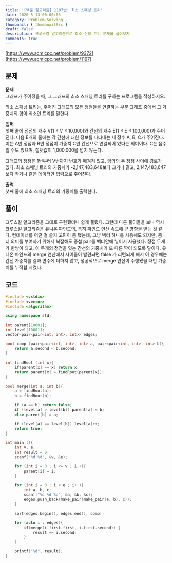 ```yaml
---
title: '[백준 알고리즘] 1197번: 최소 스패닝 트리'
date: 2020-5-13 00:00:03
category: Problem-Solving
thumbnail: { thumbnailSrc }
draft: false
description: 크루스칼 알고리즘으로 최소 신장 트리 문제를 풀어보자
comments: true
---
```


[https://www.acmicpc.net/problem/9372](https://www.acmicpc.net/problem/1197)

## 문제

**문제**<br>
그래프가 주어졌을 때, 그 그래프의 최소 스패닝 트리를 구하는 프로그램을 작성하시오.

최소 스패닝 트리는, 주어진 그래프의 모든 정점들을 연결하는 부분 그래프 중에서 그 가중치의 합이 최소인 트리를 말한다.

**입력**<br>
첫째 줄에 정점의 개수 V(1 ≤ V ≤ 10,000)와 간선의 개수 E(1 ≤ E ≤ 100,000)가 주어진다. 다음 E개의 줄에는 각 간선에 대한 정보를 나타내는 세 정수 A, B, C가 주어진다. 이는 A번 정점과 B번 정점이 가중치 C인 간선으로 연결되어 있다는 의미이다. C는 음수일 수도 있으며, 절댓값이 1,000,000을 넘지 않는다.

그래프의 정점은 1번부터 V번까지 번호가 매겨져 있고, 임의의 두 정점 사이에 경로가 있다. 최소 스패닝 트리의 가중치가 -2,147,483,648보다 크거나 같고, 2,147,483,647보다 작거나 같은 데이터만 입력으로 주어진다.

**출력**<br>
첫째 줄에 최소 스패닝 트리의 가중치를 출력한다.

## 풀이

크루스칼 알고리즘을 그대로 구현했더니 쉽게 풀렸다. 그런데 다른 풀이들을 보니 역시 크루스칼 알고리즘은 유니온 파인드의, 특히 파인드 연산 속도에 큰 영향을 받는 것 같다. 컨테이너를 어떤 걸 쓸지 고민이 좀 됐는데, 그냥 벡터 하나를 사용해도 되지만, 좀 더 의미를 부여하기 위해서 복잡해도 중첩 pair를 벡터안에 넣어서 사용했다. 정점 두개가 한쌍이 되고, 이 두개의 정점을 잇는 간선의 가중치가 또 다른 짝이 되도록 말이다. 유니온 파인드의 merge 연산에서 사이클이 발견되면 false 가 리턴되게 해서 이 경우에는 간선 가중치를 결과 변수에 더하지 않고, 성공적으로 merge 연산이 수행됐을 때만 가중치를 누적합 시켰다.

## 코드

```cpp
#include <cstdio>
#include <vector>
#include <algorithm>

using namespace std;

int parent[10001];
int level[10001];
vector<pair<pair<int, int>, int>> edges;

bool comp (pair<pair<int, int>, int> a, pair<pair<int, int>, int> b){
    return a.second < b.second;
}

int findRoot (int x){
    if(parent[x] == x) return x;
    return parent[x] = findRoot(parent[x]);
}

bool merge(int a, int b){
    a = findRoot(a);
    b = findRoot(b);

    if (a == b) return false;
    if (level[a] > level[b]) parent[a] = b;
    else parent[b] = a;

    if (level[a] == level[b]) level[a]++;
    return true;
}

int main (){
    int v, e;
    int result = 0;
    scanf("%d %d", &v, &e);

    for (int i = 0 ; i <= v ; i++){
        parent[i] = i;
    }

    for (int i = 0 ; i < e ; i++){
        int a, b, c;
        scanf("%d %d %d", &a, &b, &c);
        edges.push_back(make_pair(make_pair(a, b), c));
    }

    sort(edges.begin(), edges.end(), comp);

    for (auto i : edges){
        if(merge(i.first.first, i.first.second)) {
            result += i.second;
        }
    }

    printf("%d", result);
}
```
